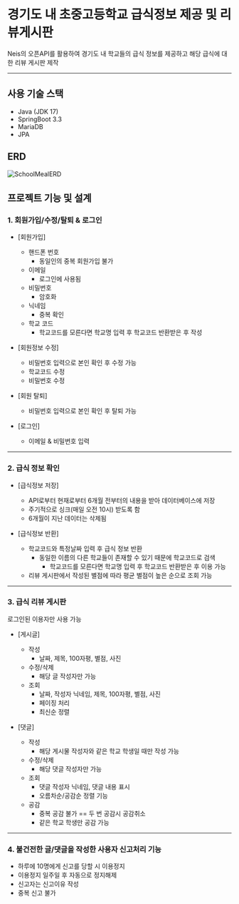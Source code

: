 # 경기도 내 초중고등학교 급식정보 제공 및 리뷰게시판

Neis의 오픈API를 활용하여
경기도 내 학교들의 급식 정보를 제공하고
해당 급식에 대한 리뷰 게시판 제작

-----
## 사용 기술 스택
- Java (JDK 17)
- SpringBoot 3.3
- MariaDB
- JPA

## ERD
![SchoolMealERD](https://github.com/user-attachments/assets/43023ae2-d80a-4e03-9ae3-921b2a364ad5)
  
## 프로젝트 기능 및 설계 

### 1. 회원가입/수정/탈퇴 & 로그인

- [회원가입]
  - 핸드폰 번호
    - 동일인의 중복 회원가입 불가
  - 이메일
    - 로그인에 사용됨
  - 비밀번호
    - 암호화
  - 닉네임
    - 중복 확인
  - 학교 코드
    - 학교코드를 모른다면 학교명 입력 후 학교코드 반환받은 후 작성
    
- [회원정보 수정]
  - 비밀번호 입력으로 본인 확인 후 수정 가능
  - 학교코드 수정
  - 비밀번호 수정
    
- [회원 탈퇴]
  - 비밀번호 입력으로 본인 확인 후 탈퇴 가능
    
- [로그인]
  - 이메일 &  비밀번호 입력

-----

### 2. 급식 정보 확인
   
- [급식정보 저장]
  - API로부터 현재로부터 6개월 전부터의 내용을 받아 데이터베이스에 저장
  - 주기적으로 싱크(매일 오전 10시) 받도록 함
  - 6개월이 지난 데이터는 삭제됨
    
- [급식정보 반환] 
  - 학교코드와 특정날짜 입력 후 급식 정보 반환
    - 동일한 이름의 다른 학교들이 존재할 수 있기 때문에 학교코드로 검색
      - 학교코드를 모른다면 학교명 입력 후 학교코드 반환받은 후 이용 가능
  - 리뷰 게시판에서 작성된 별점에 따라 평균 별점이 높은 순으로 조회 가능  

-----

### 3. 급식 리뷰 게시판
로그인된 이용자만 사용 가능

- [게시글]
  - 작성
    - 날짜, 제목, 100자평, 별점, 사진
  - 수정/삭제
    - 해당 글 작성자만 가능
  - 조회
    - 날짜, 작성자 닉네임, 제목, 100자평, 별점, 사진
    - 페이징 처리
    - 최신순 정렬
    
- [댓글]
  - 작성
    - 해당 게시물 작성자와 같은 학교 학생일 때만 작성 가능
  - 수정/삭제
    - 해당 댓글 작성자만 가능
  - 조회
    - 댓글 작성자 닉네임, 댓글 내용 표시
    - 오름차순/공감순 정렬 기능
  - 공감
    - 중복 공감 불가 == 두 번 공감시 공감취소
    - 같은 학교 학생만 공감 가능

-----

### 4. 불건전한 글/댓글을 작성한 사용자 신고처리 기능
- 하루에 10명에게 신고를 당할 시 이용정지
- 이용정지 일주일 후 자동으로 정지해제
- 신고자는 신고이유 작성
- 중복 신고 불가
